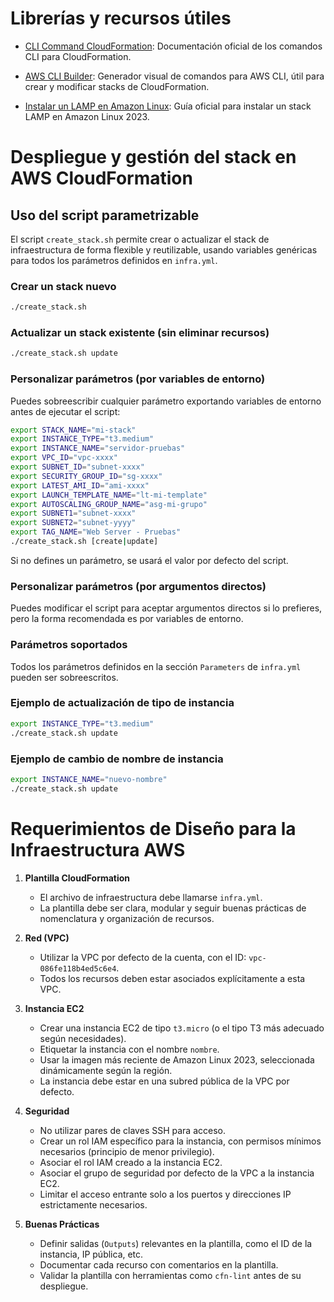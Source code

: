 # Librerías y recursos útiles

- [CLI Command CloudFormation](https://docs.aws.amazon.com/cli/latest/reference/cloudformation/): Documentación oficial de los comandos CLI para CloudFormation.

- [AWS CLI Builder](https://awsclibuilder.com/home/services/cloudformation): Generador visual de comandos para AWS CLI, útil para crear y modificar stacks de CloudFormation.
- [Instalar un LAMP en Amazon Linux](https://docs.aws.amazon.com/linux/al2023/ug/ec2-lamp-amazon-linux-2023.html): Guía oficial para instalar un stack LAMP en Amazon Linux 2023.

# Despliegue y gestión del stack en AWS CloudFormation

## Uso del script parametrizable

El script `create_stack.sh` permite crear o actualizar el stack de infraestructura de forma flexible y reutilizable, usando variables genéricas para todos los parámetros definidos en `infra.yml`.

### Crear un stack nuevo

```bash
./create_stack.sh
```

### Actualizar un stack existente (sin eliminar recursos)

```bash
./create_stack.sh update
```

### Personalizar parámetros (por variables de entorno)

Puedes sobreescribir cualquier parámetro exportando variables de entorno antes de ejecutar el script:

```bash
export STACK_NAME="mi-stack"
export INSTANCE_TYPE="t3.medium"
export INSTANCE_NAME="servidor-pruebas"
export VPC_ID="vpc-xxxx"
export SUBNET_ID="subnet-xxxx"
export SECURITY_GROUP_ID="sg-xxxx"
export LATEST_AMI_ID="ami-xxxx"
export LAUNCH_TEMPLATE_NAME="lt-mi-template"
export AUTOSCALING_GROUP_NAME="asg-mi-grupo"
export SUBNET1="subnet-xxxx"
export SUBNET2="subnet-yyyy"
export TAG_NAME="Web Server - Pruebas"
./create_stack.sh [create|update]
```

Si no defines un parámetro, se usará el valor por defecto del script.

### Personalizar parámetros (por argumentos directos)

Puedes modificar el script para aceptar argumentos directos si lo prefieres, pero la forma recomendada es por variables de entorno.

### Parámetros soportados

Todos los parámetros definidos en la sección `Parameters` de `infra.yml` pueden ser sobreescritos.

### Ejemplo de actualización de tipo de instancia

```bash
export INSTANCE_TYPE="t3.medium"
./create_stack.sh update
```

### Ejemplo de cambio de nombre de instancia

```bash
export INSTANCE_NAME="nuevo-nombre"
./create_stack.sh update
```

# Requerimientos de Diseño para la Infraestructura AWS

1. **Plantilla CloudFormation**
	- El archivo de infraestructura debe llamarse `infra.yml`.
	- La plantilla debe ser clara, modular y seguir buenas prácticas de nomenclatura y organización de recursos.

2. **Red (VPC)**
	- Utilizar la VPC por defecto de la cuenta, con el ID: `vpc-086fe118b4ed5c6e4`.
	- Todos los recursos deben estar asociados explícitamente a esta VPC.

3. **Instancia EC2**
	- Crear una instancia EC2 de tipo `t3.micro` (o el tipo T3 más adecuado según necesidades).
	- Etiquetar la instancia con el nombre `nombre`.
	- Usar la imagen más reciente de Amazon Linux 2023, seleccionada dinámicamente según la región.
	- La instancia debe estar en una subred pública de la VPC por defecto.

4. **Seguridad**
	- No utilizar pares de claves SSH para acceso.
	- Crear un rol IAM específico para la instancia, con permisos mínimos necesarios (principio de menor privilegio).
	- Asociar el rol IAM creado a la instancia EC2.
	- Asociar el grupo de seguridad por defecto de la VPC a la instancia EC2.
	- Limitar el acceso entrante solo a los puertos y direcciones IP estrictamente necesarios.

5. **Buenas Prácticas**
	- Definir salidas (`Outputs`) relevantes en la plantilla, como el ID de la instancia, IP pública, etc.
	- Documentar cada recurso con comentarios en la plantilla.
	- Validar la plantilla con herramientas como `cfn-lint` antes de su despliegue.